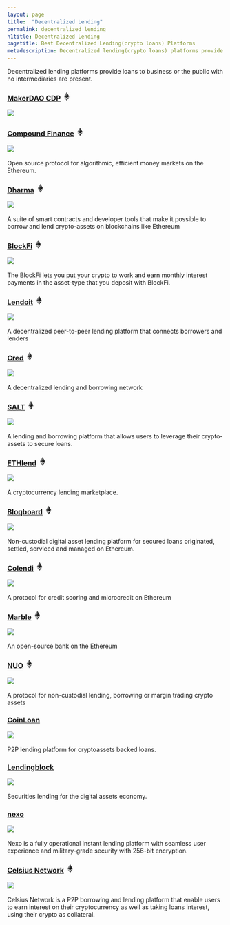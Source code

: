 ```yaml
---
layout: page
title:  "Decentralized Lending"
permalink: decentralized_lending
h1title: Decentralized Lending
pagetitle: Best Decentralized Lending(crypto loans) Platforms
metadescription: Decentralized lending(crypto loans) platforms provide loans to business or the public with no intermediaries are present.
---
```

Decentralized lending platforms provide loans to business or the public with no intermediaries are present.

### [MakerDAO CDP](https://cdp.makerdao.com/) ![](/images/ether.png)

![](//image.thum.io/get/width/500/crop/600/https://cdp.makerdao.com/)

### [Compound Finance](https://compound.finance/) ![](/images/ether.png)

![](//image.thum.io/get/width/500/crop/600/https://compound.finance/)

Open source protocol for algorithmic, efficient money markets on the Ethereum.

### [Dharma](https://dharma.io/) ![](/images/ether.png)

![](//image.thum.io/get/width/500/crop/600/https://dharma.io/)

A suite of smart contracts and developer tools that make it possible to borrow and lend crypto-assets on blockchains like Ethereum

### [BlockFi](https://blockfi.com/) ![](/images/ether.png)

![](//image.thum.io/get/width/500/crop/600/https://blockfi.com/)

The BlockFi lets you put your crypto to work and earn monthly interest payments in the asset-type that you deposit with BlockFi.

### [Lendoit](https://lendoit.com/) ![](/images/ether.png)

![](//image.thum.io/get/width/500/crop/600/https://lendoit.com/)

A decentralized peer-to-peer lending platform that connects borrowers and lenders

### [Cred](https://www.mycred.io/) ![](/images/ether.png)

![](//image.thum.io/get/width/500/crop/600/https://www.mycred.io/)

A decentralized lending and borrowing network

### [SALT](https://saltlending.com/) ![](/images/ether.png)

![](//image.thum.io/get/width/500/crop/600/https://saltlending.com/)

A lending and borrowing platform that allows users to leverage their crypto-assets to secure loans.

### [ETHlend](https://ethlend.io/) ![](/images/ether.png)

![](//image.thum.io/get/width/500/crop/600/https://ethlend.io/)

A cryptocurrency lending marketplace.

### [Bloqboard](https://bloqboard.com/) ![](/images/ether.png)

![](//image.thum.io/get/width/500/crop/600/https://bloqboard.com/)

Non-custodial digital asset lending platform for secured loans originated, settled, serviced and managed on Ethereum.

### [Colendi](https://www.colendi.com/) ![](/images/ether.png)

![](//image.thum.io/get/width/500/crop/600/https://www.colendi.com/)

A protocol for credit scoring and microcredit on Ethereum

### [Marble](https://marble.org/) ![](/images/ether.png)

![](//image.thum.io/get/width/500/crop/600/https://marble.org/)

An open-source bank on the Ethereum

### [NUO](https://www.nuo.network/) ![](/images/ether.png)

![](//image.thum.io/get/width/500/crop/600/https://www.nuo.network/)

A protocol for non-custodial lending, borrowing or margin trading crypto assets

### [CoinLoan](https://coinloan.io/)

![](//image.thum.io/get/width/500/crop/600/https://coinloan.io/)

P2P lending platform for cryptoassets backed loans.

### [Lendingblock](https://lendingblock.com/)

![](//image.thum.io/get/width/500/crop/600/https://lendingblock.com/)

Securities lending for the digital assets economy.

### [nexo](https://nexo.io/)

![](//image.thum.io/get/width/500/crop/600/https://nexo.io/)

Nexo is a fully operational instant lending platform with seamless user experience and military-grade security with 256-bit encryption.

### [Celsius Network](https://celsius.network/) ![](/images/ether.png)

![](//image.thum.io/get/width/500/crop/600/https://nexo.io/)

Celsius Network is a P2P borrowing and lending platform that enable users to earn interest on their cryptocurrency as well as taking loans interest, using their crypto as collateral.
